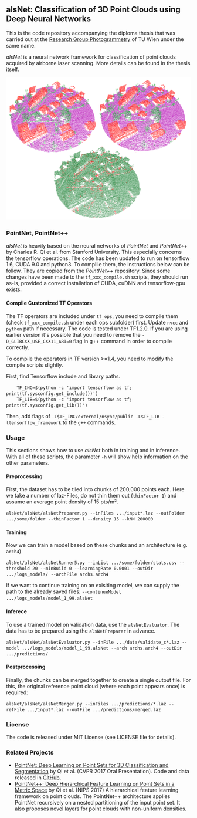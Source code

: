 ## alsNet: Classification of 3D Point Clouds using Deep Neural Networks

This is the code repository accompanying the diploma thesis that was 
carried out at the <a href="https://photo.geo.tuwien.ac.at">Research Group Photogrammetry</a> of TU Wien 
under the same name.

*alsNet* is a neural network framework for classification of point clouds acquired by airborne laser scanning.
More details can be found in the thesis itself.

![Comparison](bregenz_c1293.png "Comparison between reference (left) and estimated (right) classes. Differences shown in red/green below.")

### PointNet, PointNet++
*alsNet* is heavily based on the neural networks of *PointNet* and *PointNet++* by Charles R. Qi et al. from Stanford University.
This especially concerns the tensorflow operations. 
The code has been updated to run on tensorflow 1.6, CUDA 9.0 and python3. To complile them, the instructions below can be follow. They are copied from the *PointNet++* repository.
Since some changes have been made to the `tf_xxx_compile.sh` scripts, they should run as-is, provided a correct installation of CUDA, cuDNN and tensorflow-gpu exists.
#### Compile Customized TF Operators
The TF operators are included under `tf_ops`, you need to compile them (check `tf_xxx_compile.sh` under each ops subfolder) first. Update `nvcc` and `python` path if necessary. The code is tested under TF1.2.0. If you are using earlier version it's possible that you need to remove the `-D_GLIBCXX_USE_CXX11_ABI=0` flag in g++ command in order to compile correctly.

To compile the operators in TF version >=1.4, you need to modify the compile scripts slightly.

First, find Tensorflow include and library paths.

        TF_INC=$(python -c 'import tensorflow as tf; print(tf.sysconfig.get_include())')
        TF_LIB=$(python -c 'import tensorflow as tf; print(tf.sysconfig.get_lib())')
        
Then, add flags of `-I$TF_INC/external/nsync/public -L$TF_LIB -ltensorflow_framework` to the `g++` commands.


### Usage
This sections shows how to use *alsNet* both in training and in inference. With all of these scripts, the parameter `-h` will show help information on the other parameters.

#### Preprocessing
First, the dataset has to be tiled into chunks of 200,000 points each. Here we take a number of laz-Files, do not thin them out (`thinFactor 1`) 
and assume an average point density of 15 pts/m².

    alsNet/alsNet/alsNetPreparer.py --inFiles .../input*.laz --outFolder .../some/folder --thinFactor 1 --density 15 --kNN 200000

#### Training
Now we can train a model based on these chunks and an architecture (e.g. `arch4`)

    alsNet/alsNet/alsNetRunner5.py --inList .../some/folder/stats.csv --threshold 20 --minBuild 0 --learningRate 0.0001 --outDir .../logs_models/ --archFile archs.arch4

If we want to continue training on an exisiting model, we can supply the path to the already saved files: `--continueModel .../logs_models/model_1_99.alsNet`

#### Inferece
To use a trained model on validation data, use the `alsNetEvaluator`. The data has to be prepared using the `alsNetPreparer` in advance.

    alsNet/alsNet/alsNetEvaluator.py --inFile .../data/validate_c*.laz --model .../logs_models/model_1_99.alsNet --arch archs.arch4 --outDir .../predictions/

#### Postprocessing
Finally, the chunks can be merged together to create a single output file. For this, the original reference point cloud (where each point appears once) is required:

    alsNet/alsNet/alsNetMerger.py --inFiles .../predictions/*.laz --refFile .../input*.laz --outFile .../predictions/merged.laz

### License
The code is released under MIT License (see LICENSE file for details).

### Related Projects

* <a href="http://stanford.edu/~rqi/pointnet" target="_blank">PointNet: Deep Learning on Point Sets for 3D Classification and Segmentation</a> by Qi et al. (CVPR 2017 Oral Presentation). Code and data released in <a href="https://github.com/charlesq34/pointnet">GitHub</a>.
* <a href="http://stanford.edu/~rqi/pointnet2/" target="_blank">PointNet++: Deep Hierarchical Feature Learning on Point Sets in a Metric Space</a> by Qi et al. (NIPS 2017) A hierarchical feature learning framework on point clouds. The PointNet++ architecture applies PointNet recursively on a nested partitioning of the input point set. It also proposes novel layers for point clouds with non-uniform densities.
